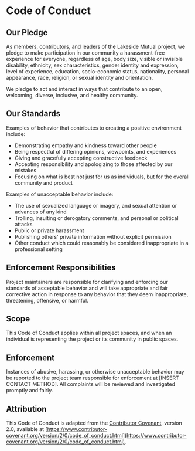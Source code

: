 # Code of Conduct

## Our Pledge

As members, contributors, and leaders of the Lakeside Mutual project, we pledge to make participation in our community a harassment-free experience for everyone, regardless of age, body size, visible or invisible disability, ethnicity, sex characteristics, gender identity and expression, level of experience, education, socio-economic status, nationality, personal appearance, race, religion, or sexual identity and orientation.

We pledge to act and interact in ways that contribute to an open, welcoming, diverse, inclusive, and healthy community.

## Our Standards

Examples of behavior that contributes to creating a positive environment include:

* Demonstrating empathy and kindness toward other people
* Being respectful of differing opinions, viewpoints, and experiences
* Giving and gracefully accepting constructive feedback
* Accepting responsibility and apologizing to those affected by our mistakes
* Focusing on what is best not just for us as individuals, but for the overall community and product

Examples of unacceptable behavior include:

* The use of sexualized language or imagery, and sexual attention or advances of any kind
* Trolling, insulting or derogatory comments, and personal or political attacks
* Public or private harassment
* Publishing others' private information without explicit permission
* Other conduct which could reasonably be considered inappropriate in a professional setting

## Enforcement Responsibilities

Project maintainers are responsible for clarifying and enforcing our standards of acceptable behavior and will take appropriate and fair corrective action in response to any behavior that they deem inappropriate, threatening, offensive, or harmful.

## Scope

This Code of Conduct applies within all project spaces, and when an individual is representing the project or its community in public spaces.

## Enforcement

Instances of abusive, harassing, or otherwise unacceptable behavior may be reported to the project team responsible for enforcement at [INSERT CONTACT METHOD]. All complaints will be reviewed and investigated promptly and fairly.

## Attribution

This Code of Conduct is adapted from the [Contributor Covenant](https://www.contributor-covenant.org/), version 2.0, available at [https://www.contributor-covenant.org/version/2/0/code_of_conduct.html](https://www.contributor-covenant.org/version/2/0/code_of_conduct.html).
